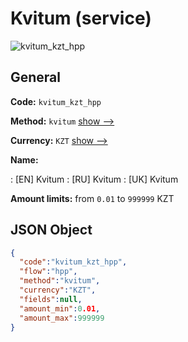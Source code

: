 
# Kvitum (service) 
![kvitum_kzt_hpp](https://static.openfintech.io/payment_methods/kvitum_kzt_hpp/logo.svg?w=400&c=v0.59.26#w200)  

## General 
 
**Code:** `kvitum_kzt_hpp` 
 
**Method:** `kvitum` 
 [show -->](/payment-methods/kvitum/) 
 
**Currency:** `KZT` [show -->](/currencies/KZT/) 
 
**Name:** 
 
:	[EN] Kvitum 
:	[RU] Kvitum 
:	[UK] Kvitum 
 
**Amount limits:** from `0.01` to `999999` KZT 

## JSON Object 

```json
{
  "code":"kvitum_kzt_hpp",
  "flow":"hpp",
  "method":"kvitum",
  "currency":"KZT",
  "fields":null,
  "amount_min":0.01,
  "amount_max":999999
}
```  
